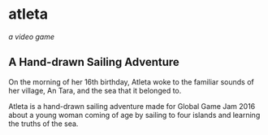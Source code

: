 # atleta
_a video game_
## A Hand-drawn Sailing Adventure
On the morning of her 16th birthday, Atleta woke to the familiar sounds of her village, An Tara, and the sea that it belonged to. 

Atleta is a hand-drawn sailing adventure made for Global Game Jam 2016 about a young woman coming of age by sailing to four islands and learning the truths of the sea.
